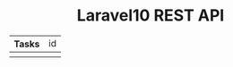 <h1 align="center">Laravel10 REST API</h1>

<table>
    <tr>
        <th>Tasks</th>
        <td>id</td>
    </tr>
    <tr>
        <th></th>
        <th></th>
    </tr>
</table>
